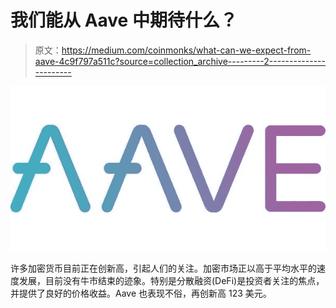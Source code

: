 # 我们能从 Aave 中期待什么？

> 原文：<https://medium.com/coinmonks/what-can-we-expect-from-aave-4c9f797a511c?source=collection_archive---------2----------------------->

![](img/905c1a91153dcdada7b0399bcd5811a0.png)

许多加密货币目前正在创新高，引起人们的关注。加密市场正以高于平均水平的速度发展，目前没有牛市结束的迹象。特别是分散融资(DeFi)是投资者关注的焦点，并提供了良好的价格收益。Aave 也表现不俗，再创新高 123 美元。